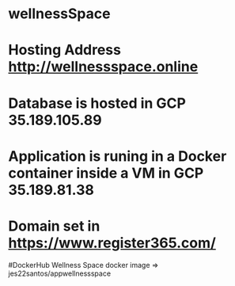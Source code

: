 # wellnessSpace

# Hosting Address http://wellnessspace.online

# Database is hosted in GCP 35.189.105.89

# Application is runing in a Docker container inside a VM in GCP 35.189.81.38

# Domain set in https://www.register365.com/

#DockerHub Wellness Space docker image => jes22santos/appwellnessspace
